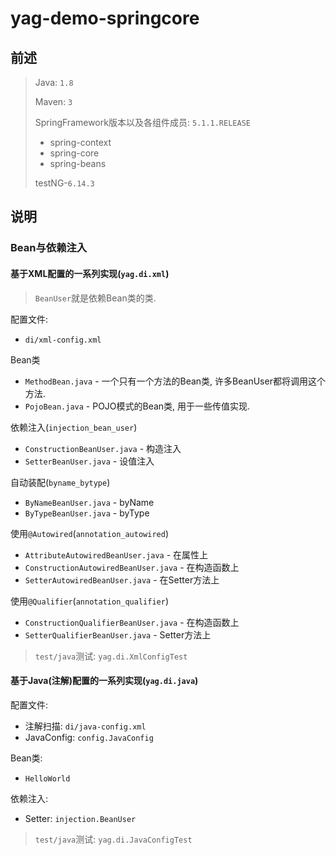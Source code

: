 # yag-demo-springcore
## 前述

> Java: `1.8`
>
> Maven: `3`
>
> SpringFramework版本以及各组件成员: `5.1.1.RELEASE`
>
> - spring-context
> - spring-core
> - spring-beans
>
> testNG-`6.14.3`

## 说明

### Bean与依赖注入

#### 基于XML配置的一系列实现(`yag.di.xml`)
> `BeanUser`就是依赖Bean类的类. 

配置文件: 
* `di/xml-config.xml`

Bean类
* `MethodBean.java` - 一个只有一个方法的Bean类, 许多BeanUser都将调用这个方法.
* `PojoBean.java` - POJO模式的Bean类, 用于一些传值实现. 

依赖注入(`injection_bean_user`)
* `ConstructionBeanUser.java` - 构造注入
* `SetterBeanUser.java` - 设值注入

自动装配(`byname_bytype`)
* `ByNameBeanUser.java` - byName
* `ByTypeBeanUser.java` - byType 

使用`@Autowired`(`annotation_autowired`)
* `AttributeAutowiredBeanUser.java` - 在属性上
* `ConstructionAutowiredBeanUser.java` - 在构造函数上
* `SetterAutowiredBeanUser.java` - 在Setter方法上

使用`@Qualifier`(`annotation_qualifier`)
* `ConstructionQualifierBeanUser.java` - 在构造函数上
* `SetterQualifierBeanUser.java` - Setter方法上

> `test/java`测试: `yag.di.XmlConfigTest`


#### 基于Java(注解)配置的一系列实现(`yag.di.java`)

配置文件: 
* 注解扫描: `di/java-config.xml`
* JavaConfig: `config.JavaConfig`

Bean类: 
* `HelloWorld` 

依赖注入: 
* Setter: `injection.BeanUser`



> `test/java`测试: `yag.di.JavaConfigTest`
